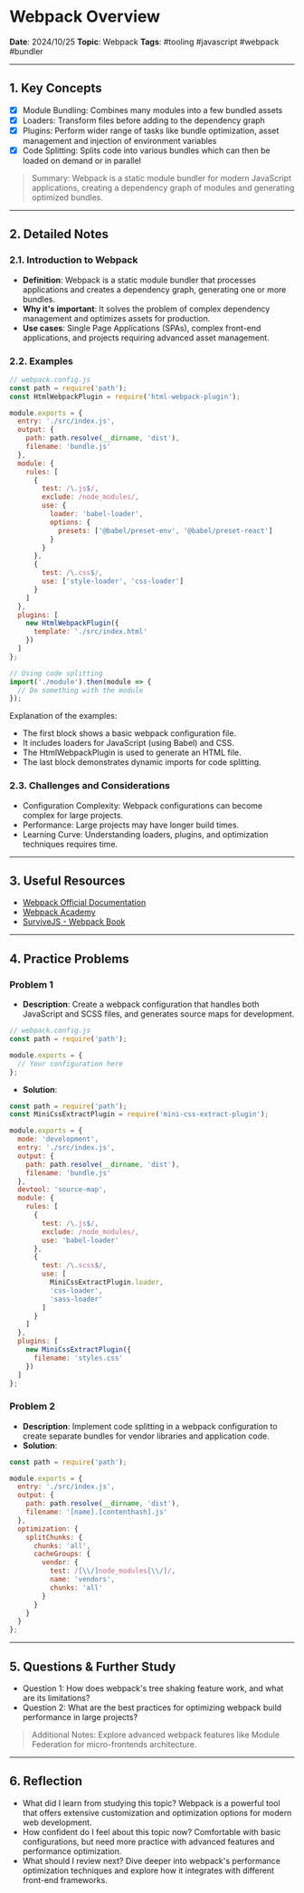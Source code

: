 # Webpack Overview

**Date**: 2024/10/25
**Topic**: Webpack
**Tags**: #tooling #javascript #webpack #bundler

---

## 1. Key Concepts

- [x] Module Bundling: Combines many modules into a few bundled assets
- [x] Loaders: Transform files before adding to the dependency graph
- [x] Plugins: Perform wider range of tasks like bundle optimization, asset management and injection of environment variables
- [x] Code Splitting: Splits code into various bundles which can then be loaded on demand or in parallel

> Summary: Webpack is a static module bundler for modern JavaScript applications, creating a dependency graph of modules and generating optimized bundles.

---

## 2. Detailed Notes

### 2.1. Introduction to Webpack

- **Definition**: Webpack is a static module bundler that processes applications and creates a dependency graph, generating one or more bundles.
- **Why it's important**: It solves the problem of complex dependency management and optimizes assets for production.
- **Use cases**: Single Page Applications (SPAs), complex front-end applications, and projects requiring advanced asset management.

### 2.2. Examples

```javascript
// webpack.config.js
const path = require('path');
const HtmlWebpackPlugin = require('html-webpack-plugin');

module.exports = {
  entry: './src/index.js',
  output: {
    path: path.resolve(__dirname, 'dist'),
    filename: 'bundle.js'
  },
  module: {
    rules: [
      {
        test: /\.js$/,
        exclude: /node_modules/,
        use: {
          loader: 'babel-loader',
          options: {
            presets: ['@babel/preset-env', '@babel/preset-react']
          }
        }
      },
      {
        test: /\.css$/,
        use: ['style-loader', 'css-loader']
      }
    ]
  },
  plugins: [
    new HtmlWebpackPlugin({
      template: './src/index.html'
    })
  ]
};

// Using code splitting
import('./module').then(module => {
  // Do something with the module
});
```

Explanation of the examples:
- The first block shows a basic webpack configuration file.
- It includes loaders for JavaScript (using Babel) and CSS.
- The HtmlWebpackPlugin is used to generate an HTML file.
- The last block demonstrates dynamic imports for code splitting.

### 2.3. Challenges and Considerations

- Configuration Complexity: Webpack configurations can become complex for large projects.
- Performance: Large projects may have longer build times.
- Learning Curve: Understanding loaders, plugins, and optimization techniques requires time.

---

## 3. Useful Resources

- [Webpack Official Documentation](https://webpack.js.org/)
- [Webpack Academy](https://webpack.academy/)
- [SurviveJS - Webpack Book](https://survivejs.com/webpack/)

---

## 4. Practice Problems

### Problem 1

- **Description**: Create a webpack configuration that handles both JavaScript and SCSS files, and generates source maps for development.

```javascript
// webpack.config.js
const path = require('path');

module.exports = {
  // Your configuration here
};
```

- **Solution**:

```javascript
const path = require('path');
const MiniCssExtractPlugin = require('mini-css-extract-plugin');

module.exports = {
  mode: 'development',
  entry: './src/index.js',
  output: {
    path: path.resolve(__dirname, 'dist'),
    filename: 'bundle.js'
  },
  devtool: 'source-map',
  module: {
    rules: [
      {
        test: /\.js$/,
        exclude: /node_modules/,
        use: 'babel-loader'
      },
      {
        test: /\.scss$/,
        use: [
          MiniCssExtractPlugin.loader,
          'css-loader',
          'sass-loader'
        ]
      }
    ]
  },
  plugins: [
    new MiniCssExtractPlugin({
      filename: 'styles.css'
    })
  ]
};
```

### Problem 2

- **Description**: Implement code splitting in a webpack configuration to create separate bundles for vendor libraries and application code.
- **Solution**:

```javascript
const path = require('path');

module.exports = {
  entry: './src/index.js',
  output: {
    path: path.resolve(__dirname, 'dist'),
    filename: '[name].[contenthash].js'
  },
  optimization: {
    splitChunks: {
      chunks: 'all',
      cacheGroups: {
        vendor: {
          test: /[\\/]node_modules[\\/]/,
          name: 'vendors',
          chunks: 'all'
        }
      }
    }
  }
};
```

---

## 5. Questions & Further Study

- Question 1: How does webpack's tree shaking feature work, and what are its limitations?
- Question 2: What are the best practices for optimizing webpack build performance in large projects?

> Additional Notes: Explore advanced webpack features like Module Federation for micro-frontends architecture.

---

## 6. Reflection

- What did I learn from studying this topic? Webpack is a powerful tool that offers extensive customization and optimization options for modern web development.
- How confident do I feel about this topic now? Comfortable with basic configurations, but need more practice with advanced features and performance optimization.
- What should I review next? Dive deeper into webpack's performance optimization techniques and explore how it integrates with different front-end frameworks.

